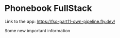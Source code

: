 # Phonebook FullStack

Link to the app:
https://fso-part11-own-pipeline.fly.dev/

Some new important information
